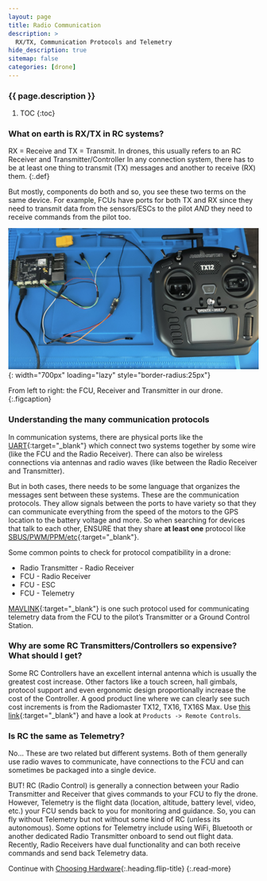 ```yaml
---
layout: page
title: Radio Communication
description: >
  RX/TX, Communication Protocols and Telemetry
hide_description: true
sitemap: false
categories: [drone]
---
```



<h3 class="faded">{{ page.description }}</h3>

1. TOC
{:toc}

### What on earth is RX/TX in RC systems?

RX = Receive and TX = Transmit. In drones, this usually refers to an RC Receiver and Transmitter/Controller
In any connection system, there has to be at least one thing to transmit (TX) messages and another to receive (RX) them. 
{:.def}

But mostly, components do both and so, you see these two terms on the same device. For example, FCUs have ports for both TX and RX since they need to transmit data from the sensors/ESCs to the pilot *AND* they need to receive commands from the pilot too.

![drone_radio.jpg](/assets/blog/drone_radio.jpg){: width="700px" loading="lazy" style="border-radius:25px"}

From left to right: the FCU, Receiver and Transmitter in our drone.
{:.figcaption}

### Understanding the many communication protocols

In communication systems, there are physical ports like the [UART][UART]{:target="_blank"} which connect two systems together by some wire (like the FCU and the Radio Receiver). There can also be wireless connections via antennas and radio waves (like between the Radio Receiver and Transmitter). 

But in both cases, there needs to be some language that organizes the messages sent between these systems. These are the communication protocols. They allow signals between the ports to have variety so that they can communicate everything from the speed of the motors to the GPS location to the battery voltage and more. So when searching for devices that talk to each other, ENSURE that they share **at least one** protocol like [SBUS/PWM/PPM/etc][SBUS/PWM/PPM]{:target="_blank"}. 

Some common points to check for protocol compatibility in a drone:

  * Radio Transmitter - Radio Receiver
  * FCU - Radio Receiver
  * FCU - ESC
  * FCU - Telemetry

[MAVLINK][Mavlink]{:target="_blank"} is one such protocol used for communicating telemetry data from the FCU to the pilot’s Transmitter or a Ground Control Station.

### Why are some RC Transmitters/Controllers so expensive? What should I get?

Some RC Controllers have an excellent internal antenna which is usually the greatest cost increase. Other factors like a touch screen, hall gimbals, protocol support and even ergonomic design proportionally increase the cost of the Controller. A good product line where we can clearly see such cost increments is from the Radiomaster TX12, TX16, TX16S Max. Use [this link][RadioMaster]{:target="_blank"} and have a look at `Products -> Remote Controls`.

### Is RC the same as Telemetry?

No… These are two related but different systems. Both of them generally use radio waves to communicate, have connections to the FCU and can sometimes be packaged into a single device.  

BUT! RC (Radio Control) is generally a connection between your Radio Transmitter and Receiver that gives commands to your FCU to fly the drone. However, Telemetry is the flight data (location, altitude, battery level, video, etc.) your FCU sends back to you for monitoring and guidance. So, you can fly without Telemetry but not without some kind of RC (unless its autonomous). Some options for Telemetry include using WiFi, Bluetooth or another dedicated Radio Transmitter onboard to send out flight data. Recently, Radio Receivers have dual functionality and can both receive commands and send back Telemetry data.

Continue with [Choosing Hardware](choosing-hardware.html){:.heading.flip-title}
{:.read-more}

[UART]: https://www.circuitbasics.com/basics-uart-communication/
[SBUS/PWM/PPM]: https://www.youtube.com/watch?v=y7T4hBqOwxM
[Mavlink]: https://mavlink.io/en/about/faq.html
[RadioMaster]: https://radiomasterrc.com/